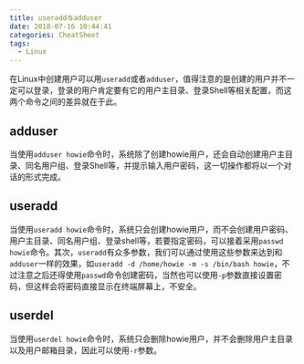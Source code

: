 ```yaml
---
title: useradd与adduser
date: 2018-07-16 10:44:41
categories: CheatSheet
tags:
  - Linux
---
```


在Linux中创建用户可以用`useradd`或者`adduser`，值得注意的是创建的用户并不一定可以登录，登录的用户肯定要有它的用户主目录、登录Shell等相关配置，而这两个命令之间的差异就在于此。

## adduser

当使用`adduser howie`命令时，系统除了创建howie用户，还会自动创建用户主目录、同名用户组、登录Shell等，并提示输入用户密码，这一切操作都将以一个对话的形式完成。

## useradd

当使用`useradd howie`命令时，系统只会创建howie用户，而不会创建用户密码、用户主目录、同名用户组、登录shell等，若要指定密码，可以接着采用`passwd howie`命令。其次，`useradd`有众多参数，我们可以通过使用这些参数来达到和`adduser`一样的效果，如`useradd -d /home/howie -m -s /bin/bash howie`，不过注意之后还得使用`passwd`命令创建密码，当然也可以使用`-p`参数直接设置密码，但这样会将密码直接显示在终端屏幕上，不安全。

## userdel

当使用`userdel howie`命令时，系统只会删除howie用户，并不会删除用户主目录以及用户邮箱目录，因此可以使用`-r`参数。
